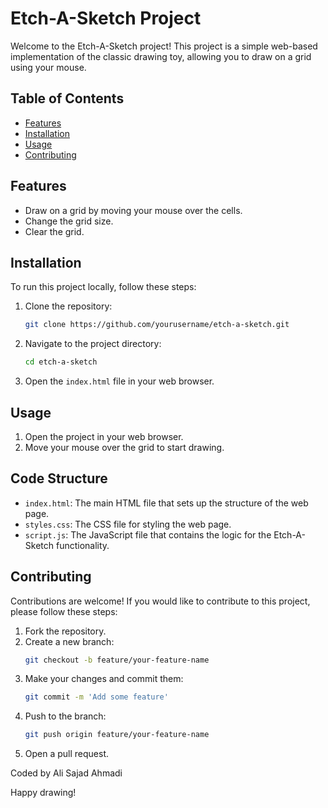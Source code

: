 # Etch-A-Sketch Project

Welcome to the Etch-A-Sketch project! This project is a simple web-based implementation of the classic drawing toy, allowing you to draw on a grid using your mouse.

## Table of Contents

- [Features](#features)
- [Installation](#installation)
- [Usage](#usage)
- [Contributing](#contributing)

## Features

- Draw on a grid by moving your mouse over the cells.
- Change the grid size.
- Clear the grid.

## Installation

To run this project locally, follow these steps:

1. Clone the repository:

   ```sh
   git clone https://github.com/yourusername/etch-a-sketch.git
   ```

2. Navigate to the project directory:

   ```sh
   cd etch-a-sketch
   ```

3. Open the `index.html` file in your web browser.

## Usage

1. Open the project in your web browser.
2. Move your mouse over the grid to start drawing.

## Code Structure

- `index.html`: The main HTML file that sets up the structure of the web page.
- `styles.css`: The CSS file for styling the web page.
- `script.js`: The JavaScript file that contains the logic for the Etch-A-Sketch functionality.

## Contributing

Contributions are welcome! If you would like to contribute to this project, please follow these steps:

1. Fork the repository.
2. Create a new branch:
   ```sh
   git checkout -b feature/your-feature-name
   ```
3. Make your changes and commit them:
   ```sh
   git commit -m 'Add some feature'
   ```
4. Push to the branch:
   ```sh
   git push origin feature/your-feature-name
   ```
5. Open a pull request.

Coded by Ali Sajad Ahmadi

Happy drawing!
